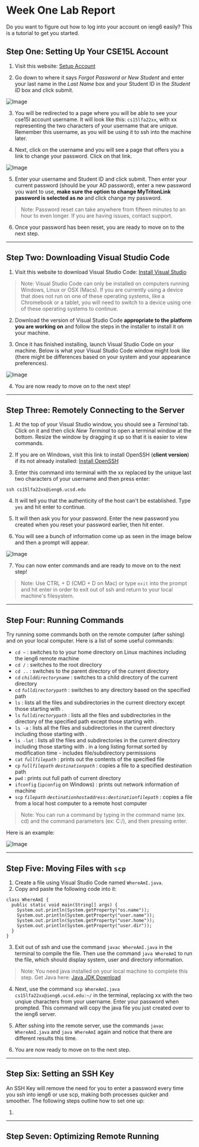 # Week One Lab Report

Do you want to figure out how to log into your account on ieng6 easily? This is a tutorial to get you started.

## Step One: Setting Up Your CSE15L Account
1. Visit this website: [Setup Account](https://sdacs.ucsd.edu/~icc/index.php)

2. Go down to where it says *Forgot Password or New Student* and enter your last name in the *Last Name* box and your Student ID in the *Student ID* box and click submit.

![Image](https://daphysikist.github.io/cse15l-lab-reports/week-1-lab/accessingreset.jpg)

3. You will be redirected to a page where you will be able to see your cse15l account username. It will look like this: `cs15lfa22xx`, with xx representing the two characters of your username that are unique. Remember this username, as you will be using it to ssh into the machine later.

4. Next, click on the username and you will see a page that offers you a link to change your password. Click on that link.

![Image](https://daphysikist.github.io/cse15l-lab-reports/week-1-lab/resetpassword.jpg)

5. Enter your username and Student ID and click submit. Then enter your current password (should be your AD password), enter a new password you want to use, **make sure the option to change MyTritonLink password is selected as *no*** and click change my password.

> Note: Password reset can take anywhere from fifteen minutes to an hour to even longer. If you are having issues, contact support.

6. Once your password has been reset, you are ready to move on to the next step.
---
## Step Two: Downloading Visual Studio Code
1. Visit this website to download Visual Studio Code: [Install Visual Studio](https://code.visualstudio.com/)

>Note: Visual Studio Code can only be installed on computers running Windows, Linux or OSX (Macs). If you are currently using a device that does not run on one of these operating systems, like a Chromebook or a tablet, you will need to switch to a device using one of these operating systems to continue.

2. Download the version of Visual Studio Code **appropriate to the platform you are working on** and follow the steps in the installer to install it on your machine.

3. Once it has finished installing, launch Visual Studio Code on your machine. Below is what your Visual Studio Code window might look like (there might be differences based on your system and your appearance preferences).

![Image](https://daphysikist.github.io/cse15l-lab-reports/week-1-lab/vscodeopen.jpg)

4. You are now ready to move on to the next step!
---
## Step Three: Remotely Connecting to the Server
1. At the top of your Visual Studio window, you should see a *Terminal* tab. Click on it and then click *New Terminal* to open a terminal window at the bottom. Resize the window by dragging it up so that it is easier to view commands.

2. If you are on Windows, visit this link to install OpenSSH (**client version**) if its not already installed: [Install OpenSSH](https://docs.microsoft.com/en-us/windows-server/administration/openssh/openssh_install_firstuse)

3. Enter this command into terminal with the xx replaced by the unique last two characters of your username and then press enter:
```
ssh cs15lfa22xx@ieng6.ucsd.edu
```

4. It will tell you that the authenticity of the host can't be established. Type `yes` and hit enter to continue.

5. It will then ask you for your password. Enter the new password you created when you reset your password earlier, then hit enter.

6. You will see a bunch of information come up as seen in the image below and then a prompt will appear.

![Image](https://daphysikist.github.io/cse15l-lab-reports/week-1-lab/sshsuccess.jpg)

7. You can now enter commands and are ready to move on to the next step!

> Note: Use CTRL + D (CMD + D on Mac) or type `exit` into the prompt and hit enter in order to exit out of ssh and return to your local machine's filesystem.
---
## Step Four: Running Commands
Try running some commands both on the remote computer (after sshing) and on your local computer. Here is a list of some useful commands:

* `cd ~` : switches to to your home directory on Linux machines including the ieng6 remote machine
* `cd /` : switches to the root directory
* `cd ..` : switches to the parent directory of the current directory
* `cd` *``childdirectoryname``* : switches to a child directory of the current directory
* `cd` *``fulldirectorypath``* : switches to any directory based on the specified path
* `ls` : lists all the files and subdirectories in the current directory except those starting with .
* `ls` *``fulldirectorypath``* : lists all the files and subdirectories in the directory of the specified path except those starting with .
* `ls -a` : lists all the files and subdirectories in the current directory including those starting with .
* `ls -lat` : lists all the files and subdirectories in the current directory including those starting with . in a long listing format sorted by modification time - includes file/subdirectory permissions
* `cat` *``fullfilepath``* : prints out the contents of the specified file
* `cp` *``fullfilepath``* *``destinationpath``* : copies a file to a specified destination path
* `pwd` : prints out full path of current directory
* `ifconfig` (`ipconfig` on Windows) : prints out network information of machine
* `scp` *``filepath``* *``destinationhostaddress:destinationfilepath``* : copies a file from a local host computer to a remote host computer

> Note: You can run a command by typing in the command name (ex. cd) and the command parameters (ex: C:/), and then pressing enter.

Here is an example:

![Image](https://daphysikist.github.io/cse15l-lab-reports/week-1-lab/commands.jpg)

---
## Step Five: Moving Files with `scp`
1. Create a file using Visual Studio Code named `WhereAmI.java`.
2. Copy and paste the following code into it:
```
class WhereAmI {
  public static void main(String[] args) {
    System.out.println(System.getProperty("os.name"));
    System.out.println(System.getProperty("user.name"));
    System.out.println(System.getProperty("user.home"));
    System.out.println(System.getProperty("user.dir"));
  }
}
```
3. Exit out of ssh and use the command `javac WhereAmI.java` in the terminal to compile the file. Then use the command `java WhereAmI` to run the file, which should display system, user and directory information.

> Note: You need java installed on your local machine to complete this step. Get Java here: [Java JDK Download](https://www.oracle.com/java/technologies/downloads/)

4. Next, use the command `scp WhereAmI.java cs15lfa22xx@ieng6.ucsd.edu:~/` in the terminal, replacing xx with the two unqiue characters from your username. Enter your password when prompted. This command will copy the java file you just created over to the ieng6 server.

5. After sshing into the remote server, use the commands `javac WhereAmI.java` and `java WhereAmI` again and notice that there are different results this time.

6. You are now ready to move on to the next step.
---
## Step Six: Setting an SSH Key

An SSH Key will remove the need for you to enter a password every time you ssh into ieng6 or use scp, making both processes quicker and smoother. The following steps outline how to set one up:

1. 

---
## Step Seven: Optimizing Remote Running